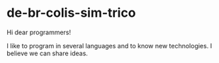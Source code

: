 # de-br-colis-sim-trico

Hi dear programmers!

I like to program in several languages and to know new technologies.
I believe we can share ideas. 
